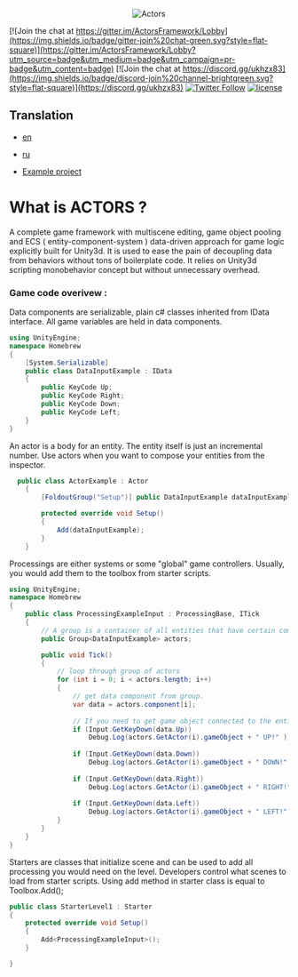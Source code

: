 <p align="center">
    <img src="http://raw.pixeye.games/logo_framework.png" alt="Actors">
</p>

[![Join the chat at https://gitter.im/ActorsFramework/Lobby](https://img.shields.io/badge/gitter-join%20chat-green.svg?style=flat-square)](https://gitter.im/ActorsFramework/Lobby?utm_source=badge&utm_medium=badge&utm_campaign=pr-badge&utm_content=badge)
[![Join the chat at https://discord.gg/ukhzx83](https://img.shields.io/badge/discord-join%20channel-brightgreen.svg?style=flat-square)](https://discord.gg/ukhzx83)
[![Twitter Follow](https://img.shields.io/badge/twitter-%40dimmPixeye-blue.svg?style=flat-square&label=Follow)](https://twitter.com/dimmPixeye)
[![license](https://img.shields.io/badge/license-MIT-brightgreen.svg?style=flat-square)](https://github.com/dimmpixeye/Actors-Unity3d-Framework/blob/master/LICENSE)

## Translation
* [en](https://github.com/dimmpixeye/Actors-Unity3d-Framework/blob/Actor2.0/README.md)
* [ru](https://github.com/dimmpixeye/Actors-Unity3d-Framework/blob/Actor2.0/README-ru.md)

* [Example project](https://github.com/dimmpixeye/Actors-example)

# What is ACTORS ? 
A complete game framework with multiscene editing, game object pooling and ECS ( entity-component-system ) data-driven approach for game logic explicitly built for Unity3d. It is used to ease the pain of decoupling data from behaviors without tons of boilerplate code. It relies on Unity3d scripting monobehavior concept but without unnecessary overhead.


### Game code overivew :

Data components are serializable, plain c# classes inherited from IData interface. All game variables are held in data components.
```csharp
using UnityEngine;
namespace Homebrew
{
    [System.Serializable]
    public class DataInputExample : IData
    {
        public KeyCode Up;
        public KeyCode Right;
        public KeyCode Down;
        public KeyCode Left;
    }
}
```
An actor is a body for an entity. The entity itself is just an incremental number. Use actors when you want to compose your entities from the inspector.

```csharp
  public class ActorExample : Actor
    {
        [FoldoutGroup("Setup")] public DataInputExample dataInputExample;

        protected override void Setup()
        {
            Add(dataInputExample);   
        }
    }
```
Processings are either systems or some "global" game controllers. 
Usually, you would add them to the toolbox from starter scripts.

```csharp
using UnityEngine;
namespace Homebrew
{
    public class ProcessingExampleInput : ProcessingBase, ITick
    {
        // A group is a container of all entities that have certain components.
        public Group<DataInputExample> actors;

        public void Tick()
        {
            // loop through group of actors
            for (int i = 0; i < actors.length; i++)
            {
                // get data component from group.
                var data = actors.component[i];
                
                // If you need to get game object connected to the entity you can use.GetActor(group_index) method.
                if (Input.GetKeyDown(data.Up))
                    Debug.Log(actors.GetActor(i).gameObject + " UP!" );
                 
                if (Input.GetKeyDown(data.Down))
                    Debug.Log(actors.GetActor(i).gameObject + " DOWN!" );
                 
                if (Input.GetKeyDown(data.Right))
                    Debug.Log(actors.GetActor(i).gameObject + " RIGHT!" );
                 
                if (Input.GetKeyDown(data.Left))
                    Debug.Log(actors.GetActor(i).gameObject + " LEFT!" );
            }
        }
    }
}
```
Starters are classes that initialize scene and can be used to add all processing you would need on the level. Developers control what scenes to load from starter scripts. Using add method in starter class is equal to Toolbox.Add<T>();
 
```csharp
public class StarterLevel1 : Starter
{
    protected override void Setup()
    {
        Add<ProcessingExampleInput>();
    }

}
```
 
